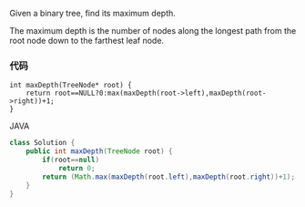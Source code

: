 Given a binary tree, find its maximum depth. 

The maximum depth is the number of nodes along the longest path from the root node down to the farthest leaf node. 

### 代码

```
int maxDepth(TreeNode* root) {
    return root==NULL?0:max(maxDepth(root->left),maxDepth(root->right))+1;
}
```
JAVA

```java
class Solution {
    public int maxDepth(TreeNode root) {
        if(root==null)
            return 0;
        return (Math.max(maxDepth(root.left),maxDepth(root.right))+1);      
    }
}
```

